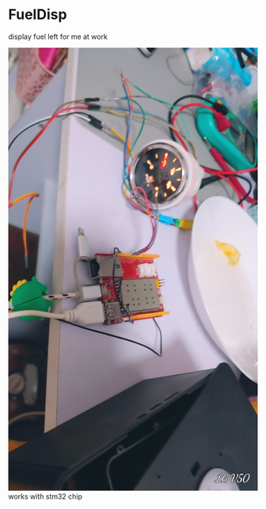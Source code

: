 # FuelDisp
display fuel left for me at work

![chip](https://github.com/megatontech/FuelDisp/blob/23374e29fb5c31f43c4c6b2fef721ce7a6bea413/1880428119.jpg)
works with stm32 chip 
